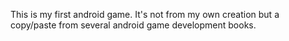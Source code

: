 This is my first android game. It's not from my own creation but a copy/paste from several android game development books.
